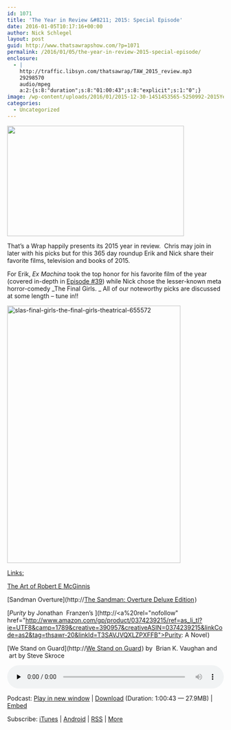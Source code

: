 ```yaml
---
id: 1071
title: 'The Year in Review &#8211; 2015: Special Episode'
date: 2016-01-05T10:17:16+00:00
author: Nick Schlegel
layout: post
guid: http://www.thatsawrapshow.com/?p=1071
permalink: /2016/01/05/the-year-in-review-2015-special-episode/
enclosure:
  - |
    http://traffic.libsyn.com/thatsawrap/TAW_2015_review.mp3
    29298570
    audio/mpeg
    a:2:{s:8:"duration";s:8:"01:00:43";s:8:"explicit";s:1:"0";}
image: /wp-content/uploads/2016/01/2015-12-30-1451453565-5250992-2015YearInReviewCCVecree01a570x355-thumb.jpg
categories:
  - Uncategorized
---
```

<a href="http://www.thatsawrapshow.com/wp-content/uploads/2016/01/2015-12-30-1451453565-5250992-2015YearInReviewCCVecree01a570x355-thumb.jpg" rel="attachment wp-att-1073"><img class="aligncenter wp-image-1073" src="http://www.thatsawrapshow.com/wp-content/uploads/2016/01/2015-12-30-1451453565-5250992-2015YearInReviewCCVecree01a570x355-thumb.jpg" alt="" width="411" height="256" srcset="http://www.thatsawrapshow.com/wp-content/uploads/2016/01/2015-12-30-1451453565-5250992-2015YearInReviewCCVecree01a570x355-thumb.jpg 570w, http://www.thatsawrapshow.com/wp-content/uploads/2016/01/2015-12-30-1451453565-5250992-2015YearInReviewCCVecree01a570x355-thumb-300x187.jpg 300w" sizes="(max-width: 411px) 100vw, 411px" /></a>

That&#8217;s a Wrap happily presents its 2015 year in review.  Chris may join in later with his picks but for this 365 day roundup Erik and Nick share their favorite films, television and books of 2015.

For Erik, _Ex Machina_ took the top honor for his favorite film of the year (covered in-depth in <a href="http://www.thatsawrapshow.com/2015/10/02/episode-39-ex-machina-and-wes-craven/" target="_blank">Episode #39</a>) while Nick chose the lesser-known meta horror-comedy _The Final Girls. _ All of our noteworthy picks are discussed at some length &#8211; tune in!!

<a href="http://www.thatsawrapshow.com/wp-content/uploads/2016/01/slas-final-girls-the-final-girls-theatrical-655572.jpg" rel="attachment wp-att-1076"><img class="aligncenter wp-image-1076" src="http://www.thatsawrapshow.com/wp-content/uploads/2016/01/slas-final-girls-the-final-girls-theatrical-655572-691x1024.jpg" alt="slas-final-girls-the-final-girls-theatrical-655572" width="403" height="597" srcset="http://www.thatsawrapshow.com/wp-content/uploads/2016/01/slas-final-girls-the-final-girls-theatrical-655572-691x1024.jpg 691w, http://www.thatsawrapshow.com/wp-content/uploads/2016/01/slas-final-girls-the-final-girls-theatrical-655572-202x300.jpg 202w, http://www.thatsawrapshow.com/wp-content/uploads/2016/01/slas-final-girls-the-final-girls-theatrical-655572-768x1138.jpg 768w, http://www.thatsawrapshow.com/wp-content/uploads/2016/01/slas-final-girls-the-final-girls-theatrical-655572-600x889.jpg 600w, http://www.thatsawrapshow.com/wp-content/uploads/2016/01/slas-final-girls-the-final-girls-theatrical-655572.jpg 1012w" sizes="(max-width: 403px) 100vw, 403px" /></a>



<span style="text-decoration: underline;">Links:</span>

<a href="http://<a rel=&quot;nofollow&quot; href=&quot;http://www.amazon.com/gp/product/1781162174/ref=as_li_tl?ie=UTF8&camp=1789&creative=390957&creativeASIN=1781162174&linkCode=as2&tag=thsawr-20&linkId=LBGXURWQZFWW7ONS&quot;>The Art of Robert E McGinnis</a><img src=&quot;http://ir-na.amazon-adsystem.com/e/ir?t=thsawr-20&l=as2&o=1&a=1781162174&quot; width=&quot;1&quot; height=&quot;1&quot; border=&quot;0&quot; alt=&quot;&quot; style=&quot;border:none !important; margin:0px !important;&quot; />" target="_blank">The Art of Robert E McGinnis</a>

[Sandman Overture](http://<a rel="nofollow" href="http://www.amazon.com/gp/product/1401248969/ref=as_li_tl?ie=UTF8&camp=1789&creative=390957&creativeASIN=1401248969&linkCode=as2&tag=thsawr-20&linkId=T3WHWR6D36Y4R3MP">The Sandman: Overture Deluxe Edition</a><img src="http://ir-na.amazon-adsystem.com/e/ir?t=thsawr-20&l=as2&o=1&a=1401248969" width="1" height="1" border="0" alt="" style="border:none !important; margin:0px !important;" />)

[_Purity_ by Jonathan  Franzen&#8217;s ](http://<a%20rel="nofollow" href="http://www.amazon.com/gp/product/0374239215/ref=as_li_tl?ie=UTF8&camp=1789&creative=390957&creativeASIN=0374239215&linkCode=as2&tag=thsawr-20&linkId=T3SAVJVQXLZPXFFB">Purity: A Novel</a><img src="http://ir-na.amazon-adsystem.com/e/ir?t=thsawr-20&l=as2&o=1&a=0374239215" width="1" height="1" border="0" alt="" style="border:none !important; margin:0px !important;" />)

[We Stand on Guard](http://<a rel="nofollow" href="http://www.amazon.com/gp/product/1632157020/ref=as_li_tl?ie=UTF8&camp=1789&creative=390957&creativeASIN=1632157020&linkCode=as2&tag=thsawr-20&linkId=ZJ2WX76L3ZQKQ57O">We Stand on Guard</a><img src="http://ir-na.amazon-adsystem.com/e/ir?t=thsawr-20&l=as2&o=1&a=1632157020" width="1" height="1" border="0" alt="" style="border:none !important; margin:0px !important;" />) by  Brian K. Vaughan and  art by Steve Skroce

<div class="powerpress_player" id="powerpress_player_282">
  <audio class="wp-audio-shortcode" id="audio-1071-42" preload="none" style="width: 100%;" controls="controls"><source type="audio/mpeg" src="http://media.blubrry.com/thatsawrap/p/traffic.libsyn.com/thatsawrap/TAW_2015_review.mp3?_=42" /><a href="http://media.blubrry.com/thatsawrap/p/traffic.libsyn.com/thatsawrap/TAW_2015_review.mp3">http://media.blubrry.com/thatsawrap/p/traffic.libsyn.com/thatsawrap/TAW_2015_review.mp3</a></audio>
</div>

<p class="powerpress_links powerpress_links_mp3">
  Podcast: <a href="http://media.blubrry.com/thatsawrap/p/traffic.libsyn.com/thatsawrap/TAW_2015_review.mp3" class="powerpress_link_pinw" target="_blank" title="Play in new window" onclick="return powerpress_pinw('http://www.thatsawrapshow.com/?powerpress_pinw=1071-podcast');" rel="nofollow">Play in new window</a> | <a href="http://media.blubrry.com/thatsawrap/p/traffic.libsyn.com/thatsawrap/TAW_2015_review.mp3" class="powerpress_link_d" title="Download" rel="nofollow" download="TAW_2015_review.mp3">Download</a> (Duration: 1:00:43 &#8212; 27.9MB) | <a href="#" class="powerpress_link_e" title="Embed" onclick="return powerpress_show_embed('1071-podcast');" rel="nofollow">Embed</a>
</p>

<p class="powerpress_embed_box" id="powerpress_embed_1071-podcast" style="display: none;">
  <input id="powerpress_embed_1071-podcast_t" type="text" value="<iframe width=&quot;320&quot; height=&quot;30&quot; src=&quot;http://www.thatsawrapshow.com/?powerpress_embed=1071-podcast&amp;powerpress_player=mediaelement-audio&quot; frameborder=&quot;0&quot; scrolling=&quot;no&quot;></iframe>" onclick="javascript: this.select();" onfocus="javascript: this.select();" style="width: 70%;" readOnly />
</p>

<p class="powerpress_links powerpress_subscribe_links">
  Subscribe: <a href="https://itunes.apple.com/us/podcast/thats-a-wrap!/id638015669?mt=2&ls=1" class="powerpress_link_subscribe powerpress_link_subscribe_itunes" title="Subscribe on iTunes" rel="nofollow">iTunes</a> | <a href="http://subscribeonandroid.com/www.thatsawrapshow.com/feed/podcast/" class="powerpress_link_subscribe powerpress_link_subscribe_android" title="Subscribe on Android" rel="nofollow">Android</a> | <a href="http://www.thatsawrapshow.com/feed/podcast/" class="powerpress_link_subscribe powerpress_link_subscribe_rss" title="Subscribe via RSS" rel="nofollow">RSS</a> | <a href="http://www.thatsawrapshow.com/subscribe-to-podcast/" class="powerpress_link_subscribe powerpress_link_subscribe_more" title="More" rel="nofollow">More</a>
</p>

<!--powerpress_player-->